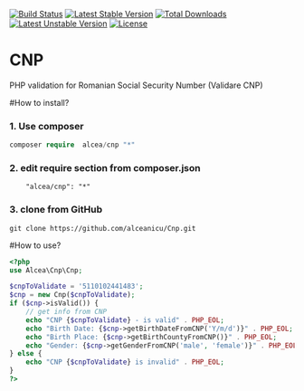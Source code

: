 [![Build Status](https://travis-ci.org/alceanicu/Cnp.svg?branch=master)](https://travis-ci.org/alceanicu/Cnp) [![Latest Stable Version](https://poser.pugx.org/alcea/cnp/v/stable.svg)](https://packagist.org/packages/alcea/cnp) [![Total Downloads](https://poser.pugx.org/alcea/cnp/downloads.svg)](https://packagist.org/packages/alcea/cnp) [![Latest Unstable Version](https://poser.pugx.org/alcea/cnp/v/unstable.svg)](https://packagist.org/packages/alcea/cnp) [![License](https://poser.pugx.org/alcea/cnp/license.svg)](https://packagist.org/packages/alcea/cnp)

# CNP
PHP validation for Romanian Social Security Number (Validare CNP)

#How to install?

### 1. Use composer
```php
composer require  alcea/cnp "*"
```

### 2. edit require section from composer.json
```
    "alcea/cnp": "*"
```

### 3. clone from GitHub
```
git clone https://github.com/alceanicu/Cnp.git
```

#How to use?

```php
<?php
use Alcea\Cnp\Cnp;

$cnpToValidate = '5110102441483';
$cnp = new Cnp($cnpToValidate);
if ($cnp->isValid()) {
    // get info from CNP
    echo "CNP {$cnpToValidate} - is valid" . PHP_EOL;
    echo "Birth Date: {$cnp->getBirthDateFromCNP('Y/m/d')}" . PHP_EOL;
    echo "Birth Place: {$cnp->getBirthCountyFromCNP()}" . PHP_EOL;
    echo "Gender: {$cnp->getGenderFromCNP('male', 'female')}" . PHP_EOL;
} else {
    echo "CNP {$cnpToValidate} is invalid" . PHP_EOL;
}
?>
```
